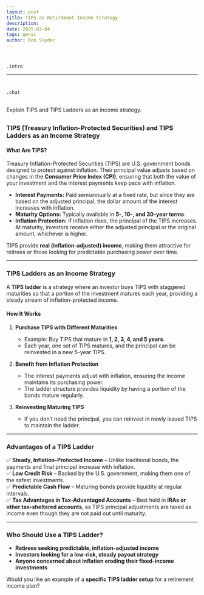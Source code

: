```yaml
---
layout: post
title: TIPS as Retirement Income Strategy
description: 
date: 2025-03-04
tags: genai
author: Ron Snyder
---
```


#
`.intro`

---

#
`.chat`

##

Explain TIPS and TIPS Ladders as an income strategy.

##

### **TIPS (Treasury Inflation-Protected Securities) and TIPS Ladders as an Income Strategy**

#### **What Are TIPS?**
Treasury Inflation-Protected Securities (TIPS) are U.S. government bonds designed to protect against inflation. Their principal value adjusts based on changes in the **Consumer Price Index (CPI)**, ensuring that both the value of your investment and the interest payments keep pace with inflation. 

- **Interest Payments:** Paid semiannually at a fixed rate, but since they are based on the adjusted principal, the dollar amount of the interest increases with inflation.
- **Maturity Options:** Typically available in **5-, 10-, and 30-year terms**.
- **Inflation Protection:** If inflation rises, the principal of the TIPS increases. At maturity, investors receive either the adjusted principal or the original amount, whichever is higher.

TIPS provide **real (inflation-adjusted) income**, making them attractive for retirees or those looking for predictable purchasing power over time.

---

### **TIPS Ladders as an Income Strategy**
A **TIPS ladder** is a strategy where an investor buys TIPS with staggered maturities so that a portion of the investment matures each year, providing a steady stream of inflation-protected income.

#### **How It Works**
1. **Purchase TIPS with Different Maturities**  
   - Example: Buy TIPS that mature in **1, 2, 3, 4, and 5 years**.  
   - Each year, one set of TIPS matures, and the principal can be reinvested in a new 5-year TIPS.

2. **Benefit from Inflation Protection**  
   - The interest payments adjust with inflation, ensuring the income maintains its purchasing power.
   - The ladder structure provides liquidity by having a portion of the bonds mature regularly.

3. **Reinvesting Maturing TIPS**  
   - If you don’t need the principal, you can reinvest in newly issued TIPS to maintain the ladder.

---

### **Advantages of a TIPS Ladder**
✅ **Steady, Inflation-Protected Income** – Unlike traditional bonds, the payments and final principal increase with inflation.  
✅ **Low Credit Risk** – Backed by the U.S. government, making them one of the safest investments.  
✅ **Predictable Cash Flow** – Maturing bonds provide liquidity at regular intervals.  
✅ **Tax Advantages in Tax-Advantaged Accounts** – Best held in **IRAs or other tax-sheltered accounts**, as TIPS principal adjustments are taxed as income even though they are not paid out until maturity.  

---

### **Who Should Use a TIPS Ladder?**
- **Retirees seeking predictable, inflation-adjusted income**  
- **Investors looking for a low-risk, steady payout strategy**  
- **Anyone concerned about inflation eroding their fixed-income investments**  

Would you like an example of a **specific TIPS ladder setup** for a retirement income plan?
